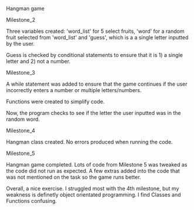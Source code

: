 Hangman game

Milestone_2

Three variables created: 'word_list' for 5 select fruits, 'word' for a random fruit selected from 'word_list' and 'guess', which is a a single letter inputted by the user.

Guess is checked by conditional statements to ensure that it is 1) a single letter and 2) not a number. 

Milestone_3

A while statement was added to ensure that the game continues if the user incorrectly enters a number or multiple letters/numbers.

Functions were created to simplify code.

Now, the program checks to see if the letter the user inputted was in the random word.

Milestone_4

Hangman class created. No errors produced when running the code.

Milestone_5

Hangman game completed. Lots of code from Milestone 5 was tweaked as the code did not run as expected. A few extras added into the code that was not mentioned on the task so the game runs better. 

Overall, a nice exercise. I struggled most with the 4th milestone, but my weakness is definetly object orientated programming. I find Classes and Functions confusing. 

